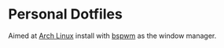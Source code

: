 # Personal Dotfiles

Aimed at [Arch Linux](http://archlinux.org) install with [bspwm](https://github.com/baskerville/bspwm) as the window manager.
